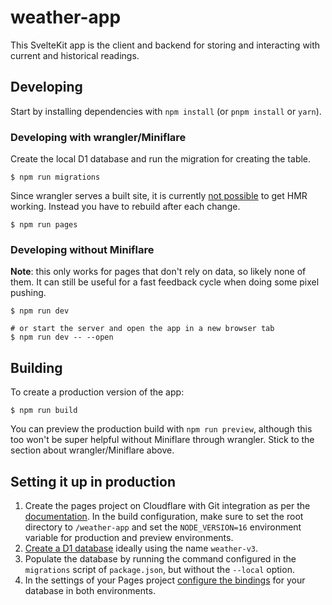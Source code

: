 # weather-app

This SvelteKit app is the client and backend for storing and interacting with
current and historical readings.

## Developing

Start by installing dependencies with `npm install` (or `pnpm install` or
`yarn`).

### Developing with wrangler/Miniflare

Create the local D1 database and run the migration for creating the table.

```console
$ npm run migrations
```

Since wrangler serves a built site, it is currently
[not possible](https://github.com/sveltejs/kit/issues/2966)
to get HMR working. Instead you have to rebuild after each change.

```console
$ npm run pages
```

### Developing without Miniflare

**Note**: this only works for pages that don't rely on data, so likely none of
them. It can still be useful for a fast feedback cycle when doing some pixel
pushing.

```console
$ npm run dev

# or start the server and open the app in a new browser tab
$ npm run dev -- --open
```

## Building

To create a production version of the app:

```console
$ npm run build
```

You can preview the production build with `npm run preview`, although this too
won't be super helpful without Miniflare through wrangler. Stick to the section
about wrangler/Miniflare above.

## Setting it up in production

1. Create the pages project on Cloudflare with Git integration as per the
   [documentation](https://developers.cloudflare.com/pages/get-started/).
   In the build configuration, make sure to set the root directory to
   `/weather-app` and set the `NODE_VERSION=16` environment variable for
   production and preview environments.
2. [Create a D1 database](https://developers.cloudflare.com/d1/get-started/#3-create-your-database)
   ideally using the name `weather-v3`.
3. Populate the database by running the command configured in the `migrations`
   script of `package.json`, but without the `--local` option.
4. In the settings of your Pages project
   [configure the bindings](https://developers.cloudflare.com/pages/platform/functions/bindings/#d1-databases)
   for your database in both environments.
